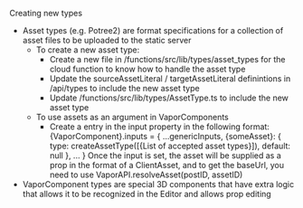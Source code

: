 Creating new types
- Asset types (e.g. Potree2) are format specifications for a collection of asset files to be uploaded to the static server
    - To create a new asset type:
        - Create a new file in /functions/src/lib/types/asset_types for the cloud function to know how to handle the asset type
        - Update the sourceAssetLiteral / targetAssetLiteral definintions in /api/types to include the new asset type
        - Update /functions/src/lib/types/AssetType.ts to include the new asset type
    - To use assets as an argument in VaporComponents
        - Create a entry in the input property in the following format:
        {VaporComponent}.inputs = {
            ...genericInputs,
            {someAsset}: {
                type: createAssetType([{List of accepted asset types}]),
                default: null
            },
            ...
        }
        Once the input is set, the asset will be supplied as a prop in the format of a ClientAsset, and to get the baseUrl, you need to use VaporAPI.resolveAsset(postID, assetID)
- VaporComponent types are special 3D components that have extra logic that allows it to be recognized in the Editor and allows prop editing